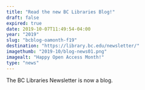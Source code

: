 ```yaml
---
title: "Read the new BC Libraries Blog!"
draft: false
expired: true
date: 2019-10-07T11:49:54-04:00
year: "2019"
slug: "bcblog-oamonth-f19"
destination: "https://library.bc.edu/newsletter/"
imagethumb: "2019-10/blog-news01.png"
imagealt: "Happy Open Access Month!"
type: "news"
---
```


The BC Libraries Newsletter is now a blog.  